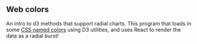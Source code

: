 ## Web colors

An intro to d3 methods that support radial charts. This program that loads in some [CSS named colors](https://gist.github.com/curran/b236990081a24761f7000567094914e0) using D3 utilities, and uses React to render the data as a radial burst!

